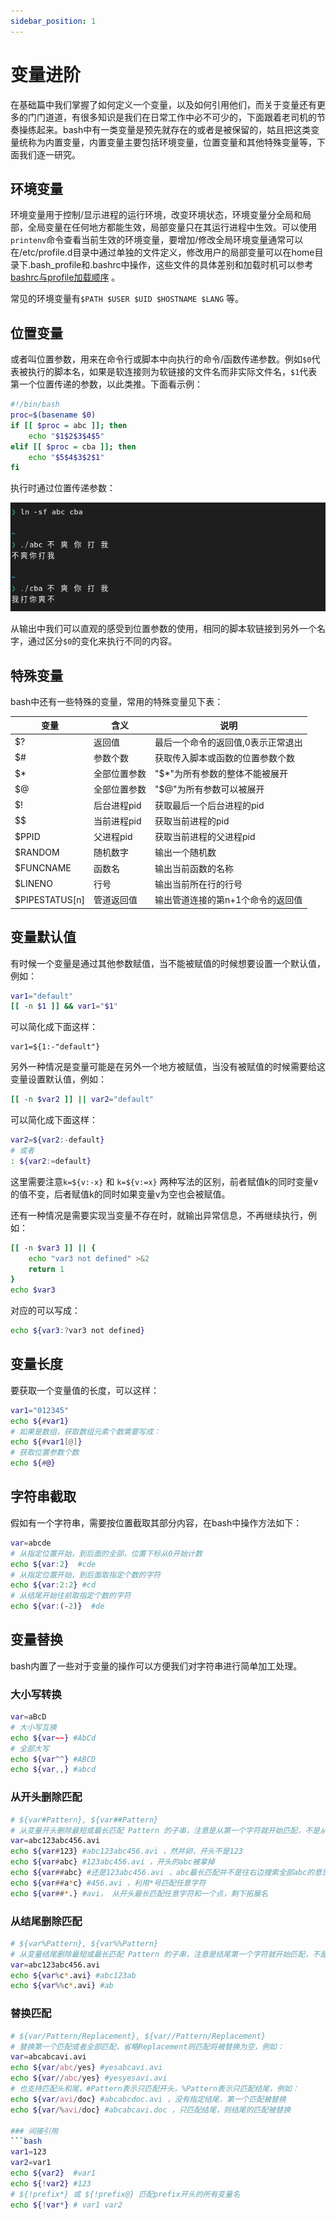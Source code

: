 ```yaml
---
sidebar_position: 1
---
```

# 变量进阶
在基础篇中我们掌握了如何定义一个变量，以及如何引用他们，而关于变量还有更多的门门道道，有很多知识是我们在日常工作中必不可少的，下面跟着老司机的节奏操练起来。bash中有一类变量是预先就存在的或者是被保留的，姑且把这类变量统称为内置变量，内置变量主要包括环境变量，位置变量和其他特殊变量等，下面我们逐一研究。

## 环境变量
环境变量用于控制/显示进程的运行环境，改变环境状态，环境变量分全局和局部，全局变量在任何地方都能生效，局部变量只在其运行进程中生效。可以使用`printenv`命令查看当前生效的环境变量，要增加/修改全局环境变量通常可以在/etc/profile.d目录中通过单独的文件定义，修改用户的局部变量可以在home目录下.bash_profile和.bashrc中操作，这些文件的具体差别和加载时机可以参考[bashrc与profile加载顺序](../03-shell-extras/bash-profile-order.md) 。

常见的环境变量有`$PATH $USER $UID $HOSTNAME $LANG` 等。


## 位置变量
或者叫位置参数，用来在命令行或脚本中向执行的命令/函数传递参数。例如`$0`代表被执行的脚本名，如果是软连接则为软链接的文件名而非实际文件名，`$1`代表第一个位置传递的参数，以此类推。下面看示例：
```bash
#!/bin/bash
proc=$(basename $0)
if [[ $proc = abc ]]; then
    echo "$1$2$3$4$5"
elif [[ $proc = cba ]]; then
    echo "$5$4$3$2$1"
fi
```
执行时通过位置传递参数：

![pos](./img/pos.png)

从输出中我们可以直观的感受到位置参数的使用，相同的脚本软链接到另外一个名字，通过区分`$0`的变化来执行不同的内容。

## 特殊变量
bash中还有一些特殊的变量，常用的特殊变量见下表：

| 变量 | 含义 | 说明 |
| --- | --- | --- |
| $? | 返回值 | 最后一个命令的返回值,0表示正常退出 |
| $# | 参数个数 | 获取传入脚本或函数的位置参数个数 |
| $* | 全部位置参数 | "$*"为所有参数的整体不能被展开 |
| $@ | 全部位置参数 | "$@"为所有参数可以被展开 |
| $! | 后台进程pid | 获取最后一个后台进程的pid |
| $$ | 当前进程pid | 获取当前进程的pid |
| $PPID | 父进程pid | 获取当前进程的父进程pid |
| $RANDOM | 随机数字 | 输出一个随机数 |
| $FUNCNAME | 函数名 | 输出当前函数的名称 |
| $LINENO | 行号 | 输出当前所在行的行号 |
| $PIPESTATUS[n] | 管道返回值 | 输出管道连接的第n+1个命令的返回值 |



## 变量默认值
有时候一个变量是通过其他参数赋值，当不能被赋值的时候想要设置一个默认值，例如：
```bash
var1="default"
[[ -n $1 ]] && var1="$1"
```
可以简化成下面这样：
```
var1=${1:-"default"}
```
另外一种情况是变量可能是在另外一个地方被赋值，当没有被赋值的时候需要给这变量设置默认值，例如：
```bash
[[ -n $var2 ]] || var2="default"
```
可以简化成下面这样：
```bash
var2=${var2:-default}
# 或者
: ${var2:=default}
```
这里需要注意`k=${v:-x}` 和 `k=${v:=x}` 两种写法的区别，前者赋值k的同时变量v的值不变，后者赋值k的同时如果变量v为空也会被赋值。

还有一种情况是需要实现当变量不存在时，就输出异常信息，不再继续执行，例如：
```bash
[[ -n $var3 ]] || {
    echo "var3 not defined" >&2
    return 1
}
echo $var3
```
对应的可以写成：
```bash
echo ${var3:?var3 not defined}
```

## 变量长度
要获取一个变量值的长度，可以这样：
```bash
var1="012345"
echo ${#var1}
# 如果是数组，获取数组元素个数需要写成：
echo ${#var1[@]}
# 获取位置参数个数
echo ${#@}
```

## 字符串截取
假如有一个字符串，需要按位置截取其部分内容，在bash中操作方法如下：
```bash
var=abcde
# 从指定位置开始，到后面的全部，位置下标从0开始计数
echo ${var:2}  #cde
# 从指定位置开始，到后面取指定个数的字符
echo ${var:2:2} #cd
# 从结尾开始往前取指定个数的字符
echo ${var:(-2)}  #de
```

## 变量替换
bash内置了一些对于变量的操作可以方便我们对字符串进行简单加工处理。

### 大小写转换
```bash
var=aBcD
# 大小写互换
echo ${var~~} #AbCd
# 全部大写
echo ${var^^} #ABCD
echo ${var,,} #abcd
```

### 从开头删除匹配
```bash
# ${var#Pattern}, ${var##Pattern}
# 从变量开头删除最短或最长匹配 Pattern 的子串，注意是从第一个字符就开始匹配，不是从左往右搜索，例如：
var=abc123abc456.avi
echo ${var#123} #abc123abc456.avi ，然并卵，开头不是123
echo ${var#abc} #123abc456.avi ，开头的abc被拿掉
echo ${var##abc} #还是123abc456.avi ，abc最长匹配并不是往右边搜索全部abc的意思
echo ${var##a*c} #456.avi ，利用*号匹配任意字符
echo ${var##*.} #avi， 从开头最长匹配任意字符和一个点，剩下拓展名
```
### 从结尾删除匹配
```bash
# ${var%Pattern}, ${var%%Pattern}
# 从变量结尾删除最短或最长匹配 Pattern 的子串，注意是结尾第一个字符就开始匹配，不是从右往左搜索，例如：
var=abc123abc456.avi
echo ${var%c*.avi} #abc123ab
echo ${var%%c*.avi} #ab
```

### 替换匹配
```bash
# ${var/Pattern/Replacement}, ${var//Pattern/Replacement}
# 替换第一个匹配或者全部匹配，省略Replacement则匹配将被替换为空，例如：
var=abcabcavi.avi
echo ${var/abc/yes} #yesabcavi.avi
echo ${var//abc/yes} #yesyesavi.avi
# 也支持匹配头和尾，#Pattern表示只匹配开头，%Pattern表示只匹配结尾，例如：
echo ${var/avi/doc} #abcabcdoc.avi ，没有指定结尾，第一个匹配被替换
echo ${var/%avi/doc} #abcabcavi.doc ，只匹配结尾，则结尾的匹配被替换

### 间接引用
```bash
var1=123
var2=var1
echo ${var2}  #var1
echo ${!var2} #123
# ${!prefix*} 或 ${!prefix@} 匹配prefix开头的所有变量名
echo ${!var*} # var1 var2

```
